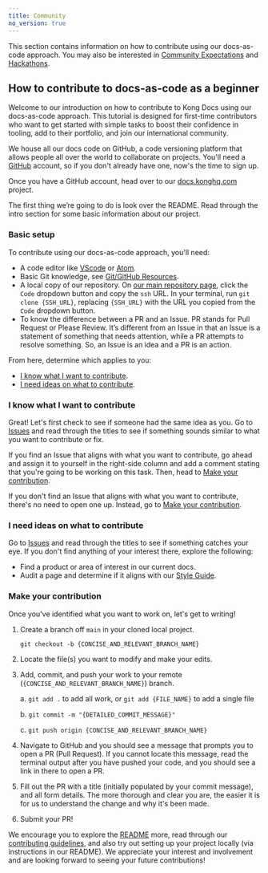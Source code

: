 ```yaml
---
title: Community
no_version: true
---
```


This section contains information on how to contribute using our docs-as-code approach. You may also be interested in [Community Expectations](/contributing/community-expectations/) and [Hackathons](/contributing/hackathons/). 

## How to contribute to docs-as-code as a beginner

Welcome to our introduction on how to contribute to Kong Docs using our docs-as-code approach. This tutorial is designed for first-time contributors who want to get started with simple tasks to boost their confidence in tooling, add to their portfolio, and join our international community. 

We house all our docs code on GitHub, a code versioning platform that allows people all over the world to collaborate on projects. You'll need a [GitHub](https://github.com/) account, so if you don't already have one, now's the time to sign up. 

Once you have a GitHub account, head over to our [docs.konghq.com](https://github.com/Kong/docs.konghq.com) project. 

The first thing we’re going to do is look over the README. Read through the intro section for some basic information about our project. 

### Basic setup

To contribute using our docs-as-code approach, you'll need:

* A code editor like [VScode](https://code.visualstudio.com/) or [Atom](https://atom.io/).
* Basic Git knowledge, see [Git/GitHub Resources](/contributing/#gitgithub-resources).
* A local copy of our repository. On [our main repository page](https://github.com/Kong/docs.konghq.com), click the `Code` dropdown button and copy the `ssh` URL. In your terminal, run `git clone {SSH_URL}`, replacing `{SSH_URL}` with the URL you copied from the `Code` dropdown button. 
* To know the difference between a PR and an Issue. PR stands for Pull Request or Please Review. It’s different from an Issue in that an Issue is a statement of something that needs attention, while a PR attempts to resolve something. So, an Issue is an idea and a PR is an action. 

From here, determine which applies to you:

* [I know what I want to contribute](#i-know-what-i-want-to-contribute).
* [I need ideas on what to contribute](#i-need-ideas-on-what-to-contribute).

### I know what I want to contribute

Great! Let's first check to see if someone had the same idea as you. Go to [Issues](https://github.com/Kong/docs.konghq.com/issues) and read through the titles to see if something sounds similar to what you want to contribute or fix. 

If you find an Issue that aligns with what you want to contribute, go ahead and assign it to yourself in the right-side column and add a comment stating that you're going to be working on this task. Then, head to [Make your contribution](#make-your-contribution). 

If you don't find an Issue that aligns with what you want to contribute, there's no need to open one up. Instead, go to [Make your contribution](#make-your-contribution). 

### I need ideas on what to contribute

Go to [Issues](https://github.com/Kong/docs.konghq.com/issues) and read through the titles to see if something catches your eye. If you don't find anything of your interest there, explore the following:

* Find a product or area of interest in our current docs.
* Audit a page and determine if it aligns with our [Style Guide](/contributing/style-guide/).

### Make your contribution

Once you've identified what you want to work on, let's get to writing! 

1. Create a branch off `main` in your cloned local project. 

    `git checkout -b {CONCISE_AND_RELEVANT_BRANCH_NAME}`

2. Locate the file(s) you want to modify and make your edits.

3. Add, commit, and push your work to your remote (`{CONCISE_AND_RELEVANT_BRANCH_NAME}`) branch. 

    a. `git add .` to add all work, or `git add {FILE_NAME}` to add a single file

    b. `git commit -m "{DETAILED_COMMIT_MESSAGE}"`

    c. `git push origin {CONCISE_AND_RELEVANT_BRANCH_NAME}`

4. Navigate to GitHub and you should see a message that prompts you to open a PR (Pull Request). If you cannot locate this message, read the terminal output after you have pushed your code, and you should see a link in there to open a PR. 

5. Fill out the PR with a title (initially populated by your commit message), and all form details. The more thorough and clear you are, the easier it is for us to understand the change and why it's been made. 

6. Submit your PR!

We encourage you to explore the [README](https://github.com/Kong/docs.konghq.com/blob/main/README.md) more, read through our [contributing guidelines](/contributing/), and also try out setting up your project locally (via instructions in our README). We appreciate your interest and involvement and are looking forward to seeing your future contributions!
